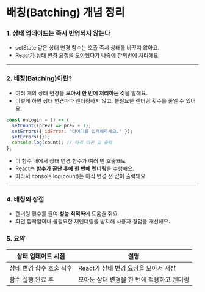 # 배칭(Batching) 개념 정리

### **1. 상태 업데이트는 즉시 반영되지 않는다**

- setState 같은 상태 변경 함수는 호출 즉시 상태를 바꾸지 않아요.
- React가 상태 변경 요청을 모아뒀다가 나중에 한꺼번에 처리해요.

---

### **2. 배칭(Batching)이란?**

- 여러 개의 상태 변경을 **모아서 한 번에 처리하는 것**을 말해요.
- 이렇게 하면 상태 변경마다 렌더링하지 않고, 불필요한 렌더링 횟수를 줄일 수 있어요.

```javascript
const onLogin = () => {
  setCount((prev) => prev + 1);
  setErrors({ idError: "아이디를 입력해주세요." });
  setErrors({});
  console.log(count); // 아직 이전 값 출력
};
```

- 이 함수 내에서 상태 변경 함수가 여러 번 호출돼도
- React는 **함수가 끝난 후에 한 번에 렌더링**을 수행해요.
- 따라서 console.log(count)는 아직 변경 전 값이 출력돼요.

---

### **4. 배칭의 장점**

- 렌더링 횟수를 줄여 **성능 최적화**에 도움을 줘요.
- 화면 깜빡임이나 불필요한 재렌더링을 방지해 사용자 경험을 개선해요.

### **5. 요약**

| **상태 업데이트 시점**   | **설명**                                   |
| ------------------------ | ------------------------------------------ |
| 상태 변경 함수 호출 직후 | React가 상태 변경 요청을 모아서 저장       |
| 함수 실행 완료 후        | 모아둔 상태 변경을 한 번에 적용하고 렌더링 |

